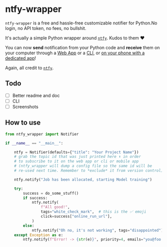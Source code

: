 # ntfy-wrapper

`ntfy-wrapper` is a free and hassle-free customizable notifier for Python.No login, no API token, no fees, no bullshit.

It's actually a simple Python wrapper around [`ntfy`](https://ntfy.sh). Kudos to them ❤️

You can now **send** notification from your Python code and **receive** them on your computer through a [Web App](https://ntfy.sh/app) or a [CLI](https://ntfy.sh/docs/subscribe/cli/), or [on your phone with a dedicated app](https://ntfy.sh/docs/subscribe/phone/)!

Again, all credit to [`ntfy`](https://ntfy.sh).

## Todo

* [ ] Better readme and doc
* [ ] CLI
* [ ] Screenshots

## How to use

```python
from ntfy_wrapper import Notifier

if __name__ == "__main__":

    ntfy = Notifier(defaults={"title": "Your Project Name"})
    # grab the topic id that was just printed here ⬆️ in order
    # to subscribe to it on the web app or cli or mobile app
    # (ntfy_wrapper will dump a config file so the same id will be
    # re-used next time. Remember to *exclude* it from version control)

    ntfy.notify("Job has been allocated, starting Model training")

    try:
        success = do_some_stuff()
        if success:
            ntfy.notify(
                f"All good!",
                tags="white_check_mark",  # this is the ✅ emoji
                click=success["online_run_url"],
            )
        else:
            ntfy.notify("Oh no, it's not working", tags="disappointed")
    except Exception as e:
        ntfy.notify(f"Error! -> {str(e)}", priority=4, emails="you@foo.bar")
```